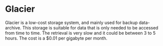 # 	Glacier
Glacier is a low-cost storage system, and mainly used for backup data-archive. This storage is suitable for data that is only needed to be accessed from time to time. The retrieval is very slow and it could be between 3 to 5 hours.  The cost is a $0.01 per gigabyte per month.
